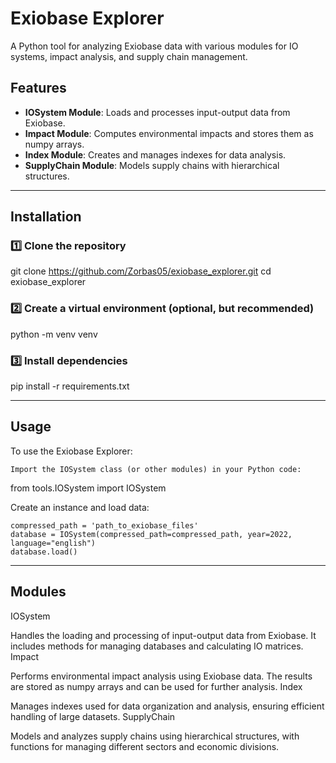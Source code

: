 # Exiobase Explorer 
A Python tool for analyzing Exiobase data with various modules for IO systems, impact analysis, and supply chain management.

## Features
- **IOSystem Module**: Loads and processes input-output data from Exiobase.
- **Impact Module**: Computes environmental impacts and stores them as numpy arrays.
- **Index Module**: Creates and manages indexes for data analysis.
- **SupplyChain Module**: Models supply chains with hierarchical structures.

---

## Installation

### 1️⃣ Clone the repository
git clone https://github.com/Zorbas05/exiobase_explorer.git
cd exiobase_explorer

### 2️⃣ Create a virtual environment (optional, but recommended)

python -m venv venv

### 3️⃣ Install dependencies

pip install -r requirements.txt

---

## Usage

To use the Exiobase Explorer:

    Import the IOSystem class (or other modules) in your Python code:

from tools.IOSystem import IOSystem

Create an instance and load data:

    compressed_path = 'path_to_exiobase_files'
    database = IOSystem(compressed_path=compressed_path, year=2022, language="english")
    database.load()

---

## Modules
IOSystem

Handles the loading and processing of input-output data from Exiobase. It includes methods for managing databases and calculating IO matrices.
Impact

Performs environmental impact analysis using Exiobase data. The results are stored as numpy arrays and can be used for further analysis.
Index

Manages indexes used for data organization and analysis, ensuring efficient handling of large datasets.
SupplyChain

Models and analyzes supply chains using hierarchical structures, with functions for managing different sectors and economic divisions.
